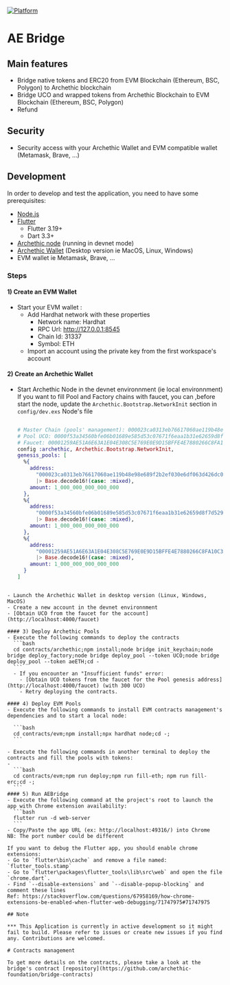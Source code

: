 [![Platform](https://img.shields.io/badge/Platform-Flutter-02569B?logo=flutter)](https://flutter.dev)

# AE Bridge

## Main features
- Bridge native tokens and ERC20 from EVM Blockchain (Ethereum, BSC, Polygon) to Archethic blockchain
- Bridge UCO and wrapped tokens from Archethic Blockchain to EVM Blockchain (Ethereum, BSC, Polygon)
- Refund

## Security
- Security access with your Archethic Wallet and EVM compatible wallet (Metamask, Brave, ...)

## Development

In order to develop and test the application, you need to have some prerequisites:

- [Node.js](https://nodejs.org/)
- [Flutter](https://flutter.dev/)
  - Flutter 3.19+
  - Dart 3.3+
- [Archethic node](https://github.com/archethic-foundation/archethic-node#running-a-node-for-development-purpose) (running in devnet mode)
- [Archethic Wallet](https://github.com/archethic-foundation/archethic-wallet) (Desktop version ie MacOS, Linux, Windows)
- EVM wallet ie Metamask, Brave, ...

### Steps

#### 1) Create an EVM Wallet
  - Start your EVM wallet :
    - Add Hardhat network with these properties
      - Network name: Hardhat
      - RPC Url: http://127.0.0.1:8545
      - Chain Id: 31337
      - Symbol: ETH
    - Import an account using the private key from the first workspace's account 
  
#### 2) Create an Archethic Wallet
  - Start Archethic Node in the devnet environnment (ie local environnment)
    If you want to fill Pool and Factory chains with faucet, you can ,before start the node, update the `Archethic.Bootstrap.NetworkInit` section in `config/dev.exs` Node's file
    ```elixir

    # Master Chain (pools' management): 000023ca0313eb76617060ae119b48e98e689f2b2ef030e6df063d426dc0b00f4428
    # Pool UCO: 0000f53a34560bfe06b01689e585d53c07671f6eaa1b31e62659d8f7d5292f066941
    # Faucet: 00001259AE51A6E63A1E04E308C5E769E0E9D15BFFE4E7880266C8FA10C3ADD7B7A2
    config :archethic, Archethic.Bootstrap.NetworkInit,
    genesis_pools: [
      %{
        address:
          "000023ca0313eb76617060ae119b48e98e689f2b2ef030e6df063d426dc0b00f4428"
          |> Base.decode16!(case: :mixed),
        amount: 1_000_000_000_000_000
      },
      %{
        address:
          "0000f53a34560bfe06b01689e585d53c07671f6eaa1b31e62659d8f7d5292f066941"
          |> Base.decode16!(case: :mixed),
        amount: 1_000_000_000_000_000
      },
      %{
        address:
          "00001259AE51A6E63A1E04E308C5E769E0E9D15BFFE4E7880266C8FA10C3ADD7B7A2"
          |> Base.decode16!(case: :mixed),
        amount: 1_000_000_000_000_000
      }
    ]  
  ```

  - Launch the Archethic Wallet in desktop version (Linux, Windows, MacOS)
  - Create a new account in the devnet environnment
  - [Obtain UCO from the faucet for the account](http://localhost:4000/faucet)
  
#### 3) Deploy Archethic Pools
  - Execute the following commands to deploy the contracts
    ```bash
    cd contracts/archethic;npm install;node bridge init_keychain;node bridge deploy_factory;node bridge deploy_pool --token UCO;node bridge deploy_pool --token aeETH;cd -
    ```
    - If you encounter an "Insufficient funds" error:
      - [Obtain UCO tokens from the faucet for the Pool genesis address](http://localhost:4000/faucet) (with 300 UCO)
      - Retry deploying the contracts.

#### 4) Deploy EVM Pools
  - Execute the following commands to install EVM contracts management's dependencies and to start a local node:

    ```bash
    cd contracts/evm;npm install;npx hardhat node;cd -;
    ```
  
  - Execute the following commands in another terminal to deploy the contracts and fill the pools with tokens:
- 
    ```bash
    cd contracts/evm;npm run deploy;npm run fill-eth; npm run fill-erc;cd -;
    ```
#### 5) Run AEBridge
  - Execute the following command at the project's root to launch the app with Chrome extension availability:
    ```bash
    flutter run -d web-server 
    ```  
  - Copy/Paste the app URL (ex: http://localhost:49316/) into Chrome 
  NB: The port number could be different

If you want to debug the Flutter app, you should enable chrome extensions:
  - Go to `flutter\bin\cache` and remove a file named: `flutter_tools.stamp`
  - Go to `flutter\packages\flutter_tools\lib\src\web` and open the file `chrome.dart`.
  - Find `--disable-extensions` and `--disable-popup-blocking` and comment these lines
Ref: https://stackoverflow.com/questions/67958169/how-chrome-extensions-be-enabled-when-flutter-web-debugging/71747975#71747975

## Note

*** This Application is currently in active development so it might fail to build. Please refer to issues or create new issues if you find any. Contributions are welcomed.

# Contracts management

To get more details on the contracts, please take a look at the bridge's contract [repository](https://github.com/archethic-foundation/bridge-contracts)
